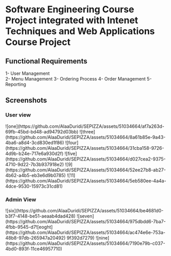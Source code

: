 <h1>Software Engineering Course Project integrated with Intenet Techniques and Web Applications Course Project</h1>

<h2>Functional Requirements</h2>
<p>
  1- User Management <br>
  2- Menu Management
  3- Ordering Process
  4- Order Management
  5- Reporting 
</p>

<h2>Screenshots</h2>
<h3>User view</h3>
![one](https://github.com/AlaaDuridi/SEPIZZA/assets/51034664/af7a263d-69fb-45bd-bd48-ad94792d03bb)
![three](https://github.com/AlaaDuridi/SEPIZZA/assets/51034664/8a61b85e-9a43-4ba6-a8d4-3cd830ed1f86)
![four](https://github.com/AlaaDuridi/SEPIZZA/assets/51034664/31cba158-9726-4d9b-b24e-717e6a930d2f)
![five](https://github.com/AlaaDuridi/SEPIZZA/assets/51034664/d027cea2-9375-4710-9d22-7b3b937918e2)
![9](https://github.com/AlaaDuridi/SEPIZZA/assets/51034664/52ee27b8-ab27-4b62-a4b5-eb3e6d9b0785)
![11](https://github.com/AlaaDuridi/SEPIZZA/assets/51034664/5eb580ee-4a4a-4dce-9530-15973c31cd81)

<h3>Admin View </h3>
![six](https://github.com/AlaaDuridi/SEPIZZA/assets/51034664/be4681d0-b3f7-4148-be51-aeaab4dad428)
![seven](https://github.com/AlaaDuridi/SEPIZZA/assets/51034664/975dbdd6-7ba7-4fbb-9545-d7![eoght](https://github.com/AlaaDuridi/SEPIZZA/assets/51034664/ac474e6e-753a-48b8-97db-265947a20492)
9f392d7279)
![nine](https://github.com/AlaaDuridi/SEPIZZA/assets/51034664/7190e79b-c037-4bd0-893f-11ce46957710)




